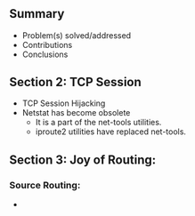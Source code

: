 #

## Summary

* Problem(s) solved/addressed
* Contributions
* Conclusions

## Section 2: TCP Session 

* TCP Session Hijacking
* Netstat has become obsolete 
    * It is a part of the net-tools utilities.
    * iproute2 utilities have replaced net-tools.

## Section 3: Joy of Routing:

### Source Routing:
* 
